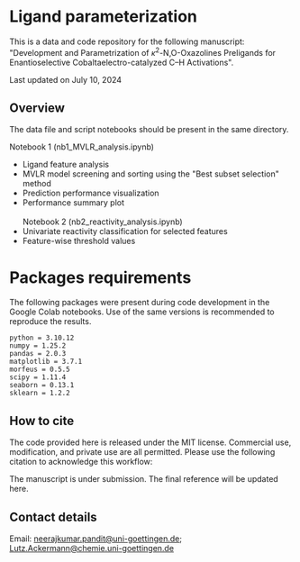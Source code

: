 # Ligand parameterization
This is a data and code repository for the following manuscript:<br>
"Development and Parametrization of <i>κ</i><sup>2</sup>-N,O-Oxazolines Preligands for Enantioselective Cobaltaelectro-catalyzed C–H Activations".


Last updated on July 10, 2024

## Overview
The data file and script notebooks should be present in the same directory. 

Notebook 1 (nb1_MVLR_analysis.ipynb)
- Ligand feature analysis
- MVLR model screening and sorting using the "Best subset selection" method
- Prediction performance visualization
- Performance summary plot
<br><br>
Notebook 2 (nb2_reactivity_analysis.ipynb)
- Univariate reactivity classification for selected features
- Feature-wise threshold values


# Packages requirements
The following packages were present during code development in the Google Colab notebooks. Use of the same versions is recommended to reproduce the results.
```
python = 3.10.12
numpy = 1.25.2  
pandas = 2.0.3 
matplotlib = 3.7.1
morfeus = 0.5.5 
scipy = 1.11.4 
seaborn = 0.13.1 
sklearn = 1.2.2  
```

## How to cite
The code provided here is released under the MIT license. Commercial use, modification, and private use are all permitted. Please use the following citation to acknowledge this workflow:

The manuscript is under submission. The final reference will be updated here.

## Contact details
Email: neerajkumar.pandit@uni-goettingen.de; Lutz.Ackermann@chemie.uni-goettingen.de

